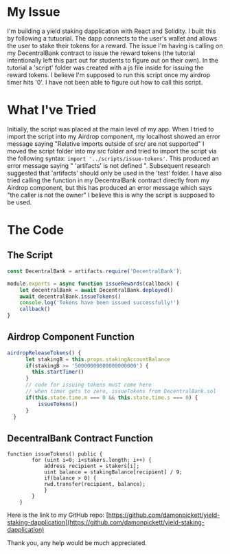 # My Issue
I'm building a yield staking dapplication with React and Solidity. I built this by following a tutuorial. The dapp connects to the user's wallet and allows the user to stake their tokens for a reward. The issue I'm having is calling on my DecentralBank contract to issue the reward tokens (the tutorial intentionally left this part out for students to figure out on their own). In the tutorial a 'script' folder was created with a js file inside for issuing the reward tokens. I believe I'm supposed to run this script once my airdrop timer hits '0'. I have not been able to figure out how to call this script.

# What I've Tried
Initially, the script was placed at the main level of my app. When I tried to import the script into my Airdrop component, my localhost showed an error message saying "Relative imports outside of src/ are not supported" I moved the script folder into my src folder and tried to import the script via the following syntax: ```import '../scripts/issue-tokens'```. This produced an error message saying " 'artifacts' is not defined ". Subsequent research suggested that 'artifacts' should only be used in the 'test' folder. I have also tried calling the function in my DecentralBank contract directly from my Airdrop component, but this has produced an error message which says "the caller is not the owner" I believe this is why the script is supposed to be used.


# The Code

## The Script

```js
const DecentralBank = artifacts.require('DecentralBank');

module.exports = async function issueRewards(callback) {
    let decentralBank = await DecentralBank.deployed()
    await decentralBank.issueTokens()
    console.log('Tokens have been issued successfully!')
    callback()
}
```

## Airdrop Component Function

```js
airdropReleaseTokens() {
      let stakingB = this.props.stakingAccountBalance
      if(stakingB >= '50000000000000000000') {
        this.startTimer()
      }
      // code for issuing tokens must come here
      // when timer gets to zero, issueTokens from DecentralBank.sol
      if(this.state.time.m === 0 && this.state.time.s === 0) {
          issueTokens()
      }
  }
```

## DecentralBank Contract Function

```
function issueTokens() public {
        for (uint i=0; i<stakers.length; i++) {
            address recipient = stakers[i];
            uint balance = stakingBalance[recipient] / 9;
            if(balance > 0) {
            rwd.transfer(recipient, balance);
            }
        }
    }
```

Here is the link to my GitHub repo: [https://github.com/damonpickett/yield-staking-dapplication](https://github.com/damonpickett/yield-staking-dapplication)

Thank you, any help would be much appreciated.
